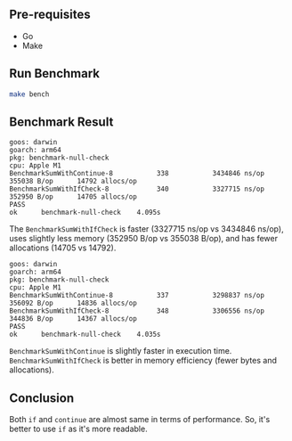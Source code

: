 ## Pre-requisites

- Go
- Make

## Run Benchmark

```bash
make bench
```

## Benchmark Result

```
goos: darwin
goarch: arm64
pkg: benchmark-null-check
cpu: Apple M1
BenchmarkSumWithContinue-8           338           3434846 ns/op          355038 B/op      14792 allocs/op
BenchmarkSumWithIfCheck-8            340           3327715 ns/op          352950 B/op      14705 allocs/op
PASS
ok      benchmark-null-check    4.095s
```

The `BenchmarkSumWithIfCheck` is faster (3327715 ns/op vs 3434846 ns/op), uses slightly less memory (352950 B/op vs 355038 B/op), and has fewer allocations (14705 vs 14792).

```
goos: darwin
goarch: arm64
pkg: benchmark-null-check
cpu: Apple M1
BenchmarkSumWithContinue-8           337           3298837 ns/op          356092 B/op      14836 allocs/op
BenchmarkSumWithIfCheck-8            348           3306556 ns/op          344836 B/op      14367 allocs/op
PASS
ok      benchmark-null-check    4.035s
```

`BenchmarkSumWithContinue` is slightly faster in execution time.
`BenchmarkSumWithIfCheck` is better in memory efficiency (fewer bytes and allocations).

## Conclusion

Both `if` and `continue` are almost same in terms of performance. So, it's better to use `if` as it's more readable.